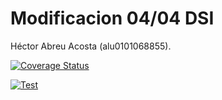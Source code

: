 # Modificacion 04/04 DSI
Héctor Abreu Acosta (alu0101068855).

[![Coverage Status](https://coveralls.io/repos/github/ULL-ESIT-INF-DSI-2122/pe102-04/badge.svg?branch=main)](https://coveralls.io/github/ULL-ESIT-INF-DSI-2122/pe102-04?branch=main)

[![Test](https://github.com/ULL-ESIT-INF-DSI-2122/pe102-04/actions/workflows/node.js.yml/badge.svg)](https://github.com/ULL-ESIT-INF-DSI-2122/pe102-04/actions/workflows/node.js.yml)
